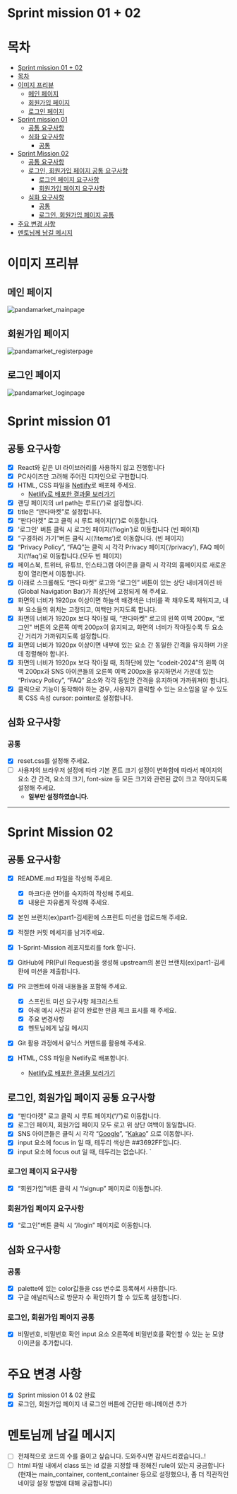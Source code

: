 # Sprint mission 01 + 02

# 목차

- [Sprint mission 01 + 02](#sprint-mission-01--02)
- [목차](#목차)
- [이미지 프리뷰](#이미지-프리뷰)
  - [메인 페이지](#메인-페이지)
  - [회원가입 페이지](#회원가입-페이지)
  - [로그인 페이지](#로그인-페이지)
- [Sprint mission 01](#sprint-mission-01)
  - [공통 요구사항](#공통-요구사항)
  - [심화 요구사항](#심화-요구사항)
    - [공통](#공통)
- [Sprint Mission 02](#sprint-mission-02)
  - [공통 요구사항](#공통-요구사항-1)
  - [로그인, 회원가입 페이지 공통 요구사항](#로그인-회원가입-페이지-공통-요구사항)
    - [로그인 페이지 요구사항](#로그인-페이지-요구사항)
    - [회원가입 페이지 요구사항](#회원가입-페이지-요구사항)
  - [심화 요구사항](#심화-요구사항-1)
    - [공통](#공통-1)
    - [로그인, 회원가입 페이지 공통](#로그인-회원가입-페이지-공통)
- [주요 변경 사항](#주요-변경-사항)
- [멘토님께 남길 메시지](#멘토님께-남길-메시지)


# 이미지 프리뷰
## 메인 페이지
![pandamarket_mainpage](https://github.com/user-attachments/assets/60b192c0-4698-4a0e-b00c-924b908e5b7b)
## 회원가입 페이지
![pandamarket_registerpage](https://github.com/user-attachments/assets/bed5b0c3-7b5f-4445-b80c-b792cdd07559)
## 로그인 페이지
![pandamarket_loginpage](https://github.com/user-attachments/assets/b3b26392-b1d6-4724-b47b-7917cb8cf7e1)

# Sprint mission 01
## 공통 요구사항

- [X] React와 같은 UI 라이브러리를 사용하지 않고 진행합니다
- [X] PC사이즈만 고려해 주어진 디자인으로 구현합니다.
- [X] HTML, CSS 파일을 [Netlify](https://www.netlify.com/)로 배포해 주세요.
  - [Netlify로 배포한 결과물 보러가기](https://majestic-basbousa-58a4dd.netlify.app/)
- [X] 랜딩 페이지의 url path는 루트(‘/’)로 설정합니다.
- [X] title은 “판다마켓”로 설정합니다.
- [X] “판다마켓” 로고 클릭 시 루트 페이지(‘/’)로 이동합니다.
- [X] '로그인' 버튼 클릭 시 로그인 페이지(‘/login’)로 이동합니다 (빈 페이지)
- [X] “구경하러 가기”버튼 클릭 시(’/items’)로 이동합니다. (빈 페이지)
- [X] “Privacy Policy”, “FAQ”는 클릭 시 각각 Privacy 페이지(‘/privacy’), FAQ 페이지(‘/faq’)로 이동합니다.(모두 빈 페이지)
- [X] 페이스북, 트위터, 유튜브, 인스타그램 아이콘을 클릭 시 각각의 홈페이지로 새로운 창이 열리면서 이동합니다.
- [X] 아래로 스크롤해도 “판다 마켓” 로고와 “로그인” 버튼이 있는 상단 내비게이션 바(Global Navigation Bar)가 최상단에 고정되게 해 주세요.
- [X] 화면의 너비가 1920px 이상이면 하늘색 배경색은 너비를 꽉 채우도록 채워지고, 내부 요소들의 위치는 고정되고, 여백만 커지도록 합니다.
- [X] 화면의 너비가 1920px 보다 작아질 때, “판다마켓” 로고의 왼쪽 여백 200px, “로그인" 버튼의 오른쪽 여백 200px이 유지되고, 화면의 너비가 작아질수록 두 요소 간 거리가 가까워지도록 설정합니다.
- [X] 화면의 너비가 1920px 이상이면 내부에 있는 요소 간 동일한 간격을 유지하며 가운데 정렬해야 합니다.
- [X] 화면의 너비가 1920px 보다 작아질 때, 최하단에 있는 “codeit-2024”의 왼쪽 여백 200px과 SNS 아이콘들의 오른쪽 여백 200px을 유지하면서 가운데 있는 “Privacy Policy”, “FAQ” 요소와 각각 동일한 간격을 유지하며 가까워져야 합니다.
- [X] 클릭으로 기능이 동작해야 하는 경우, 사용자가 클릭할 수 있는 요소임을 알 수 있도록 CSS 속성 cursor: pointer로 설정합니다.

## 심화 요구사항

### 공통
- [X] reset.css를 설정해 주세요.
- [ ] 사용자의 브라우저 설정에 따라 기본 폰트 크기 설정이 변화함에 따라서 페이지의 요소 간 간격, 요소의 크기, font-size 등 모든 크기와 관련된 값이 크고 작아지도록 설정해 주세요.
  - __일부만 설정하였습니다.__

---

# Sprint Mission 02
## 공통 요구사항

- [X] README.md 파일을 작성해 주세요.
  - [X] 마크다운 언어를 숙지하여 작성해 주세요.
  - [X] 내용은 자유롭게 작성해 주세요.

- [X] 본인 브랜치(ex)part1-김세환에 스프린트 미션을 업로드해 주세요.
- [X] 적절한 커밋 메세지를 남겨주세요.
- [X] 1-Sprint-Mission 레포지토리를 fork 합니다.
- [X] GitHub에 PR(Pull Request)을 생성해 upstream의 본인 브랜치(ex)part1-김세환에 미션을 제출합니다.

- [X] PR 코멘트에 아래 내용들을 포함해 주세요.
  - [X] 스프린트 미션 요구사항 체크리스트
  - [X] 아래 예시 사진과 같이 완료한 만큼 체크 표시를 해 주세요.
  - [X] 주요 변경사항
  - [X] 멘토님에게 남길 메시지

- [X] Git 활용 과정에서 유닉스 커맨드를 활용해 주세요.
- [X] HTML, CSS 파일을 Netlify로 배포합니다.
  - [Netlify로 배포한 결과물 보러가기](https://majestic-basbousa-58a4dd.netlify.app/)

## 로그인, 회원가입 페이지 공통 요구사항
- [X] “판다마켓" 로고 클릭 시 루트 페이지(“/”)로 이동합니다.
- [X] 로그인 페이지, 회원가입 페이지 모두 로고 위 상단 여백이 동일합니다.
- [X] SNS 아이콘들은 클릭 시 각각 “[Google](https://www.google.com/)”, “[Kakao](https://www.kakaocorp.com/page/)” 으로 이동합니다.
- [X] input 요소에 focus in 일 때, 테두리 색상은 ##3692FF입니다.
- [X] input 요소에 focus out 일 때, 테두리는 없습니다.
`
### 로그인 페이지 요구사항
- [X] “회원가입”버튼 클릭 시 “/signup” 페이지로 이동합니다.

### 회원가입 페이지 요구사항
- [X] “로그인”버튼 클릭 시 “/login” 페이지로 이동합니다.

## 심화 요구사항

### 공통
- [X] palette에 있는 color값들을 css 변수로 등록해서 사용합니다.
- [X] 구글 애널리틱스로 방문자 수 확인하기 할 수 있도록 설정합니다.

### 로그인, 회원가입 페이지 공통
- [X] 비밀번호, 비밀번호 확인 input 요소 오른쪽에 비밀번호를 확인할 수 있는 눈 모양 아이콘을 추가합니다.

# 주요 변경 사항
- [X] Sprint mission 01 & 02 완료
- [X] 로그인, 회원가입 페이지 내 로그인 버튼에 간단한 애니메이션 추가

# 멘토님께 남길 메시지
- [ ] 전체적으로 코드의 수를 줄이고 싶습니다. 도와주시면 감사드리겠습니다..!
- [ ] html 파일 내에서 class 또는 id 값을 지정할 때 정해진 rule이 있는지 궁금합니다(현재는 main_container, content_container 등으로 설정했으나, 좀 더 직관적인 네이밍 설정 방법에 대해 궁금합니다)